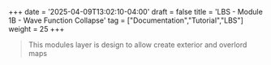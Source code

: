 +++
date = '2025-04-09T13:02:10-04:00'
draft = false
title = 'LBS - Module 1B - Wave Function Collapse'
tag = ["Documentation","Tutorial","LBS"]
weight = 25
+++



> This modules layer is design to allow create exterior and overlord maps


